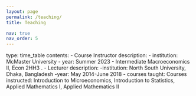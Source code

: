 ```yaml
---
layout: page
permalink: /teaching/
title: Teaching

nav: true
nav_order: 5
---
```



  type: time_table
  contents:
    - Course Instructor
    description:
     - institution: McMaster University
     - year: Summer 2023
    - Intermediate Macroeconomics II, Econ 2HH3
.
    - Lecturer
    description:
      -institution: North South University, Dhaka, Bangladesh
      -year: May 2014-June 2018
      - courses taught: Courses instructed: Introduction to Microeconomics, Introduction to Statistics, Applied Mathematics I, Applied Mathematics II
